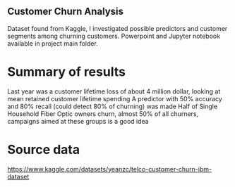## Customer Churn Analysis

Dataset found from Kaggle, I investigated possible predictors and customer segments among churning customers.
Powerpoint and Jupyter notebook available in project main folder.

# Summary of results
Last year was a customer lifetime loss of about 4 million dollar, looking at mean retained customer lifetime spending
A predictor with 50% accuracy and 80% recall (could detect 80% of churning) was made
Half of Single Household Fiber Optic owners churn, almost 50% of all churners, campaigns aimed at these groups is a good idea

# Source data
https://www.kaggle.com/datasets/yeanzc/telco-customer-churn-ibm-dataset
